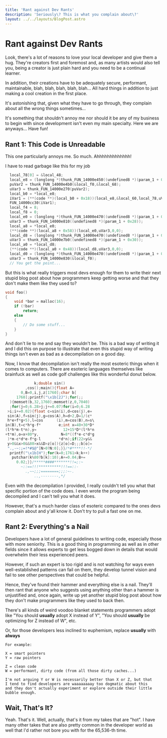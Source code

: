 ```yaml
---
title: 'Rant against Dev Rants'
description: 'Seriously\? This is what you complain about\?'
layout: ../../layouts/BlogPost.astro
---
```



# Rant against Dev Rants

Look, there's a lot of reasons to love your local developer and give them a hug.
They're creators first and foremost and, as many artists would also tell you,
being a creator is just plain hard and you need to be a continual learner.

In addition, their creations have to be adequately secure, performant,
maintainable, blah, blah, blah, blah, blah... All hard things in
addition to just making a cool creation in the first place.

It's astonishing that, given what they have to go through,
they complain about all the wrong things sometimes...

It's something that shouldn't annoy me nor should it be
any of my business to begin with since development isn't
even my main specialty. Here we are anyways... Have fun!

## Rant 1: This Code is Unreadable

This one particularly annoys me. So much. Ahhhhhhhhhhhhh!

I have to read garbage like this for my job
```c
  local_78[0] = &local_48;
  local_e8 = (longlong *)thunk_FUN_14000e450((undefined8 *)(param_1 + 0x10));
  puVar2 = thunk_FUN_14000e4b0(&local_f0,&local_68);
  uVar3 = thunk_FUN_14000e270(puVar2);
  local_b0 = *local_e8;
  iVar1 = (**(code **)(local_b0 + 0x18))(local_e8,&local_60,local_78,uVar3);
  FUN_14000cc30(iVar1);
  local_f4 = 8;
  local_f8 = 0;
  local_e0 = (longlong *)thunk_FUN_14000e470((undefined8 *)(param_1 + 0x18));
  uVar3 = thunk_FUN_14000e810((undefined8 *)(param_1 + 0x28));
  local_a8 = *local_e0;
  (**(code **)(local_a8 + 0x58))(local_e0,uVar3,0,0);
  local_d8 = (longlong *)thunk_FUN_14000e470((undefined8 *)(param_1 + 0x18));
  uVar3 = thunk_FUN_14000e7b0((undefined8 *)(param_1 + 0x30));
  local_a0 = *local_d8;
  (**(code **)(local_a0 + 0x48))(local_d8,uVar3,0,0);
  local_d0 = (longlong *)thunk_FUN_14000e470((undefined8 *)(param_1 + 0x18));
  uVar3 = thunk_FUN_14000e830(&local_f0);
  // You get the point...
```

But this is what really triggers most devs enough for them
to write their next stupid blog post about how programmers
keep getting worse and that they don't make them like they used to?
```c
void foo()
{
    void *bar = malloc(16);
    if (!bar)
        return;
    else
    {
        // Do some stuff...
    }
}
```

And don't lie to me and say they wouldn't be. This is a bad way of
writing it and I did this on purpose to illustrate that even this
stupid way of writing things isn't even as bad as a decompilation
on a good day.

Now, I know that decompilation isn't really the most esoteric
things when it comes to computers. There are esoteric languages
themselves like brainfuck as well as code golf challenges like
this wonderful donut below.

```c
             k;double sin()
         ,cos();main(){float A=
       0,B=0,i,j,z[1760];char b[
     1760];printf("\x1b[2J");for(;;
  ){memset(b,32,1760);memset(z,0,7040)
  ;for(j=0;6.28>j;j+=0.07)for(i=0;6.28
 >i;i+=0.02){float c=sin(i),d=cos(j),e=
 sin(A),f=sin(j),g=cos(A),h=d+2,D=1/(c*
 h*e+f*g+5),l=cos      (i),m=cos(B),n=s\
in(B),t=c*h*g-f*        e;int x=40+30*D*
(l*h*m-t*n),y=            12+15*D*(l*h*n
+t*m),o=x+80*y,          N=8*((f*e-c*d*g
 )*m-c*d*e-f*g-l        *d*n);if(22>y&&
 y>0&&x>0&&80>x&&D>z[o]){z[o]=D;;;b[o]=
 ".,-~:;=!*#$@"[N>0?N:0];}}/*#****!!-*/
  printf("\x1b[H");for(k=0;1761>k;k++)
   putchar(k%80?b[k]:10);A+=0.04;B+=
     0.02;}}/*****####*******!!=;:~
       ~::==!!!**********!!!==::-
         .,~~;;;========;;;:~-.
             ..,--------,*/
```

Even with the decompilation I provided, I really couldn't tell
you what that specific portion of the code does. I even wrote
the program being decompiled and I can't tell you what it does.

However, that's a much harder class of esoteric compared to the
ones devs complain about and y'all know it. Don't try to pull
a fast one on me.

## Rant 2: Everything's a Nail

Developers have a lot of general guidelines to writing code,
especially those with more seniority. This is a good thing
in programming as well as in other fields since it allows
experts to get less bogged down in details that would overwhelm
their less experienced peers.

However, if such an expert is too rigid and is not watching
for ways even well-established patterns can fail on them,
they develop tunnel vision and fail to see other perspectives
that could be helpful.

Hence, they've found their hammer and everything else is a nail.
They'll then rant that anyone who suggests using anything other
than a hammer is unjustified and, once again, write up
yet another stupid blog post about how they don't make programmers
like they used to back then.

There's all kinds of weird voodoo blanket statements programmers adopt
like "You should **usually** adopt X instead of Y", "You should **usually**
be optimizing for Z instead of W", etc.

Or, for those developers less inclined to euphemism,
replace **usually** with **always**

```
For example:

X = smart pointers
Y = raw pointers

Z = clean code
W = performant, dirty code (from all those dirty caches...)

I'm not arguing Y or W is necessarily better than X or Z, but that
I tend to find developers are waaaaaaaay too dogmatic about this
and they don't actually experiment or explore outside their little
bubble enough.
```

## Wait, That's It?

Yeah. That's it. Well, actually, that's it from my takes that
are "hot". I have many other takes that are also pretty common
in the developer world as well that I'd rather not bore you
with for the 65,536-th time.



